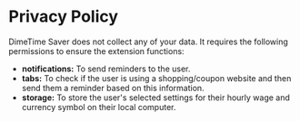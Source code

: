 # Privacy Policy

DimeTime Saver does not collect any of your data. It requires the following permissions to ensure the extension functions:

- **notifications:** To send reminders to the user.
- **tabs:** To check if the user is using a shopping/coupon website and then send them a reminder based on this information.
- **storage:** To store the user's selected settings for their hourly wage and currency symbol on their local computer.
